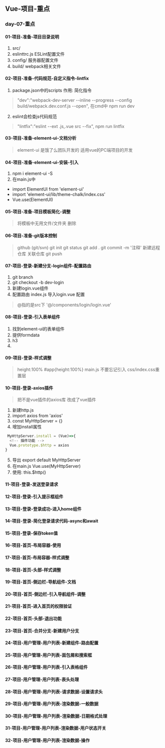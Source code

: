 ## Vue-项目-重点

### day-07-重点

#### 01-项目-准备-项目目录说明
1. src/
2. eslinttrc.js ESLint配置文件
3. config/ 服务器配置文件
4. build/ webpack相关文件
#### 02-项目-准备-代码规范-自定义指令-lintfix
1. package.json中的scripts 作用: 简化指令
>  "dev":"webpack-dev-server --inline --progress --config build/webpack.dev.conf.js --open", 在cmd中 npm run dev
2. eslint会检查js代码规范
>   "lintfix":"eslint --ext .js,.vue src --fix",
> npm run lintfix

#### 03-项目-准备-element-ui-文档分析
> element-ui 是饿了么团队开发的 适用vue的PC端项目的开发

#### 04-项目-准备-element-ui-安装-引入
1. npm i element-ui -S
2. 在main.js中
  - import ElementUI from 'element-ui'
  - import 'element-ui/lib/theme-chalk/index.css'
  - Vue.use(ElementUI)

#### 05-项目-准备-项目模板简化-调整
> 将模板中无用文件/文件夹 删除

#### 06-项目-准备-git版本控制
> github (git/svn)
git init
git status
git add .
git commit -m '注释'
新建远程仓库
关联仓库
git push

#### 07-项目-登录-新建分支-login组件-配置路由
1. git branch
2. git checkout -b dev-login
3. 新建login.vue组件
4. 配置路由 index.js 导入login.vue 配置
> @指的是src下  '@/components/login/login.vue'

#### 08-项目-登录-引入表单组件
1. 找到element-ui的表单组件
2. 提供formdata
3. h3
4. <el-button></el-button>
#### 09-项目-登录-样式调整
> height:100% #app{height:100%}
> main.js 不要忘记引入 css/index.css重置层

#### 10-项目-登录-axios插件
> 把不是vue插件的axios库 改成了vue插件
1. 新建http.js
2. import axios from 'axios'
3. const MyHttpServer = {}
4. 增加install属性
```js
 MyHttpServer.install = (Vue)=>{
  <!-- 插件功能 -->
  Vue.prototype.$http = axios
}
```
5. 导出 export default MyHttpServer
6. 在main.js  Vue.use(MyHttpServer)
7. 使用: this.$http()

#### 11-项目-登录-发送登录请求

#### 12-项目-登录-引入提示框组件

#### 13-项目-登录-登录成功-进入home组件

#### 14-项目-登录-简化登录请求代码-async和await

#### 15-项目-登录-保存token值

#### 16-项目-首页-布局容器-使用

#### 17-项目-首页-布局容器-样式调整

#### 18-项目-首页-头部-样式调整

#### 19-项目-首页-侧边栏-导航组件-文档

#### 20-项目-首页-侧边栏-引入导航组件-调整

#### 21-项目-首页-进入首页的权限验证

#### 22-项目-首页-头部-退出功能

#### 23-项目-首页-合并分支-新建用户分支

#### 24-项目-用户管理-用户列表-新建组件-路由配置

#### 25-项目-用户管理-用户列表-面包屑和搜索框

#### 26-项目-用户管理-用户列表-引入表格组件

#### 27-项目-用户管理-用户列表-表头处理

#### 28-项目-用户管理-用户列表-请求数据-设置请求头

#### 29-项目-用户管理-用户列表-渲染数据-一般数据

#### 30-项目-用户管理-用户列表-渲染数据-日期格式处理

#### 31-项目-用户管理-用户列表-渲染数据-用户状态开关

#### 32-项目-用户管理-用户列表-渲染数据-操作



